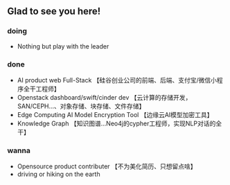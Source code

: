 ## Glad to see you here! 

### doing
- Nothing but play with the leader

### done
- AI product web Full-Stack 【硅谷创业公司的前端、后端、支付宝/微信小程序全干工程师】
- Openstack dashboard/swift/cinder dev 【云计算的存储开发，SAN/CEPH...、对象存储、块存储、文件存储】
- Edge Computing AI Model Encryption Tool 【边缘云AI模型加密工具】
- Knowledge Graph 【知识图谱...Neo4j的cypher工程师，实现NLP对话的全干】

### wanna
- Opensource product contributer 【不为美化简历、只想留点啥】
- driving or hiking on the earth
